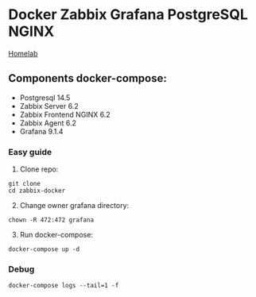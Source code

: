 # Docker Zabbix Grafana PostgreSQL NGINX 
 [Homelab]( https://akmalov.com/blog/zabbix-grafana-docker/)

## Components docker-compose:

- Postgresql 14.5
- Zabbix Server 6.2
- Zabbix Frontend NGINX 6.2
- Zabbix Agent 6.2
- Grafana 9.1.4

### Easy guide

1) Clone repo:
```
git clone 
cd zabbix-docker
```

2) Change owner grafana directory:

```
chown -R 472:472 grafana
```

3) Run docker-compose:
```
docker-compose up -d
```

### Debug
```
docker-compose logs --tail=1 -f
```

